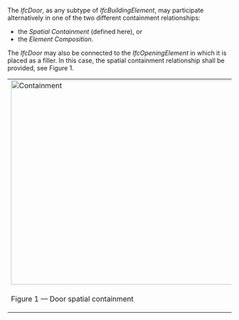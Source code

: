The _IfcDoor_, as any subtype of _IfcBuildingElement_, may participate alternatively in one of the two different containment relationships:

* the _Spatial Containment_ (defined here), or
* the _Element Composition_.

The _IfcDoor_ may also be connected to the _IfcOpeningElement_ in which it is placed as a filler. In this case, the spatial containment relationship shall be provided, see Figure 1.

<table>
 
<tr valign="bottom">
  
<td><img src="../../../figures/ifcdoor_containment-01.png" alt="Containment" width="500" height="460" border="0"></td>
  
<td>
<blockquote class="note">NOTE&nbsp; The containment shall be
defined independently of the filling relationship, that is, even if

   the <em>IfcDoor</em> is a filling of an opening established by
<em>IfcRelFillsElement</em>, it is also contained in the spatial
structure by
   <em>IfcRelContainedInSpatialStructure</em>.</blockquote>
</td>

 </tr>

 <tr>
  
<td>
<p class="figure">Figure 1 &mdash; Door spatial containment</p>
</td>

  <td>&nbsp;</td>
 
</tr>

</table>